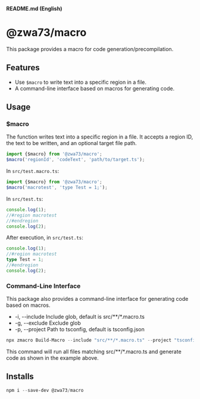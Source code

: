 **README.md (English)**

# @zwa73/macro

This package provides a macro for code generation/precompilation.

## Features

- Use `$macro` to write text into a specific region in a file.
- A command-line interface based on macros for generating code.

## Usage

### $macro

The function writes text into a specific region in a file. It accepts a region ID, the text to be written, and an optional target file path.

```typescript
import {$macro} from '@zwa73/macro';
$macro('regionId', 'codeText', 'path/to/target.ts');
```
In `src/test.macro.ts`:

```typescript
import {$macro} from '@zwa73/macro';
$macro('macrotest', 'type Test = 1;');
```
In `src/test.ts`:

```typescript
console.log(1);
//#region macrotest
//#endregion
console.log(2);
```
After execution, in `src/test.ts`:

```typescript
console.log(1);
//#region macrotest
type Test = 1;
//#endregion
console.log(2);
```

### Command-Line Interface

This package also provides a command-line interface for generating code based on macros.

- -i, --include <glob> Include glob, default is src/**/*.macro.ts  
- -g, --exclude <glob> Exclude glob  
- -p, --project <path> Path to tsconfig, default is tsconfig.json  

```powershell
npx zmacro Build-Macro --include "src/**/*.macro.ts" --project "tsconfig.json"
```

This command will run all files matching src/**/*.macro.ts and generate code as shown in the example above.

## Installs

```powershell
npm i --save-dev @zwa73/macro
```